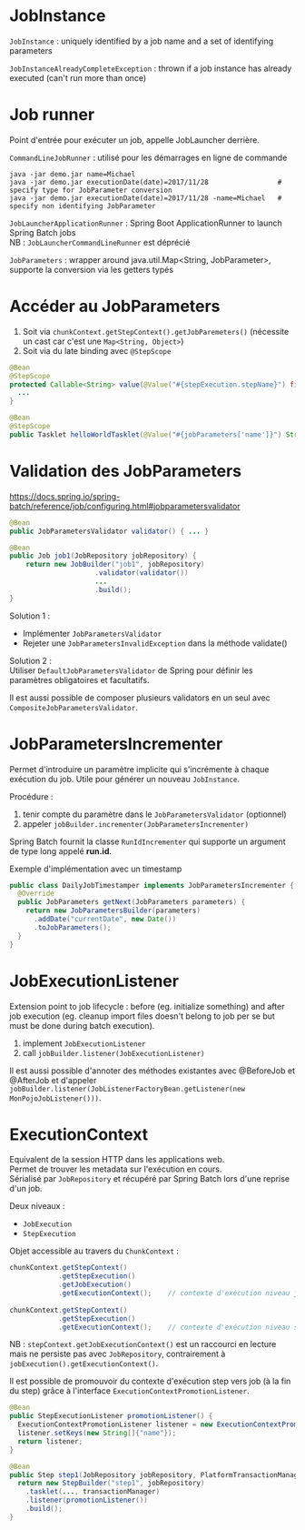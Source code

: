 # JobInstance

`JobInstance` : uniquely identified by a job name and a set of identifying parameters

`JobInstanceAlreadyCompleteException` : thrown if a job instance has already executed (can't run more than once)


# Job runner

Point d'entrée pour exécuter un job, appelle JobLauncher derrière.

`CommandLineJobRunner` : utilisé pour les démarrages en ligne de commande
```
java -jar demo.jar name=Michael
java -jar demo.jar executionDate(date)=2017/11/28                 # specify type for JobParameter conversion
java -jar demo.jar executionDate(date)=2017/11/28 -name=Michael   # specify non identifying JobParameter
```	 

`JobLauncherApplicationRunner` : Spring Boot ApplicationRunner to launch Spring Batch jobs \
NB : `JobLauncherCommandLineRunner` est déprécié

`JobParameters` : wrapper around java.util.Map<String, JobParameter>, supporte la conversion via les getters typés


# Accéder au JobParameters

1. Soit via `chunkContext.getStepContext().getJobParemeters()` (nécessite un cast car c'est une `Map<String, Object>`)
2. Soit via du late binding avec `@StepScope`
```java
@Bean
@StepScope
protected Callable<String> value(@Value("#{stepExecution.stepName}") final String value) {
  ...
}

@Bean
@StepScope	
public Tasklet helloWorldTasklet(@Value("#{jobParameters['name']}") String name) {
```

# Validation des JobParameters

https://docs.spring.io/spring-batch/reference/job/configuring.html#jobparametersvalidator

```java
@Bean
public JobParametersValidator validator() { ... }

@Bean
public Job job1(JobRepository jobRepository) {
    return new JobBuilder("job1", jobRepository)
                     .validator(validator())
                     ...
                     .build();
}
```

Solution 1 :
- Implémenter `JobParametersValidator`
- Rejeter une `JobParametersInvalidException` dans la méthode validate()

Solution 2 : \
Utiliser `DefaultJobParametersValidator` de Spring pour définir les paramètres obligatoires et facultatifs.

Il est aussi possible de composer plusieurs validators en un seul avec `CompositeJobParametersValidator`.


# JobParametersIncrementer

Permet d'introduire un paramètre implicite qui s'incrémente à chaque exécution du job. Utile pour générer un nouveau `JobInstance`.

Procédure :
1. tenir compte du paramètre dans le `JobParametersValidator` (optionnel)
2. appeler `jobBuilder.incrementer(JobParametersIncrementer)`

Spring Batch fournit la classe `RunIdIncrementer` qui supporte un argument de type long appelé **run.id**.

Exemple d'implémentation avec un timestamp
```java
public class DailyJobTimestamper implements JobParametersIncrementer {
  @Override
  public JobParameters getNext(JobParameters parameters) {
    return new JobParametersBuilder(parameters)
	  .addDate("currentDate", new Date())
	  .toJobParameters();
  }
}
```

# JobExecutionListener

Extension point to job lifecycle : before (eg. initialize something) and after job execution (eg. cleanup import files doesn't belong to job per se but must be done during batch execution).

1. implement `JobExecutionListener`
2. call `jobBuilder.listener(JobExecutionListener)`

Il est aussi possible d'annoter des méthodes existantes avec @BeforeJob et @AfterJob et d'appeler `jobBuilder.listener(JobListenerFactoryBean.getListener(new MonPojoJobListener()))`.


# ExecutionContext

Equivalent de la session HTTP dans les applications web. \
Permet de trouver les metadata sur l'exécution en cours. \
Sérialisé par `JobRepository` et récupéré par Spring Batch lors d'une reprise d'un job.

Deux niveaux : 
- `JobExecution`
- `StepExecution`

Objet accessible au travers du `ChunkContext` :

```java
chunkContext.getStepContext()
            .getStepExecution()
			.getJobExecution()
			.getExecutionContext();    // contexte d'exécution niveau job
			
chunkContext.getStepContext()
            .getStepExecution()
			.getExecutionContext();    // contexte d'exécution niveau step
```

NB : `stepContext.getJobExecutionContext()` est un raccourci en lecture mais ne persiste pas avec `JobRepository`, contrairement à `jobExecution().getExecutionContext()`.

Il est possible de promouvoir du contexte d'exécution step vers job (à la fin du step) grâce à l'interface `ExecutionContextPromotionListener`. 

```java
@Bean
public StepExecutionListener promotionListener() {
  ExecutionContextPromotionListener listener = new ExecutionContextPromotionListener();
  listener.setKeys(new String[]{"name"});
  return listener;
}

@Bean
public Step step1(JobRepository jobRepository, PlatformTransactionManager transactionManager) {
  return new StepBuilder("step1", jobRepository)
	.tasklet(..., transactionManager)
	.listener(promotionListener())
	.build();
}
```
